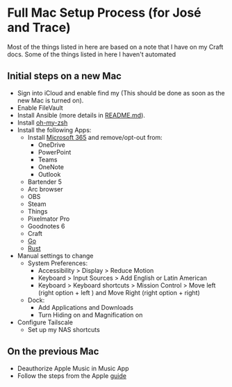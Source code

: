 # Full Mac Setup Process (for José and Trace)

Most of the things listed in here are based on a note that I have on my Craft docs. Some of the things listed in here I haven't automated

## Initial steps on a new Mac

- Sign into iCloud and enable find my (This should be done as soon as the new Mac is turned on).
- Enable FileVault
- Install Ansible (more details in [README.md](./README.md)).
- Install [oh-my-zsh](https://ohmyz.sh/)
- Install the following Apps:
  - Install [Microsoft 365](https://www.microsoft.com/es-mx/microsoft-365/microsoft-office) and remove/opt-out from:
    - OneDrive
    - PowerPoint
    - Teams
    - OneNote
    - Outlook
  - Bartender 5
  - Arc browser
  - OBS
  - Steam
  - Things
  - Pixelmator Pro
  - Goodnotes 6
  - Craft
  - [Go](https://go.dev/)
  - [Rust](https://www.rust-lang.org/)
- Manual settings to change
  - System Preferences:
    - Accessibility > Display > Reduce Motion
    - Keyboard > Input Sources > Add English or Latin American
    - Keyboard > Keyboard shortcuts > Mission Control > Move left (right option + left ) and Move Right (right option + right)
  - Dock:
    - Add Applications and Downloads
    - Turn Hiding on and Magnification on
- Configure Tailscale
  - Set up my NAS shortcuts
  
## On the previous Mac

- Deauthorize Apple Music in Music App
- Follow the steps from the Apple [guide](https://support.apple.com/en-au/HT212749)
